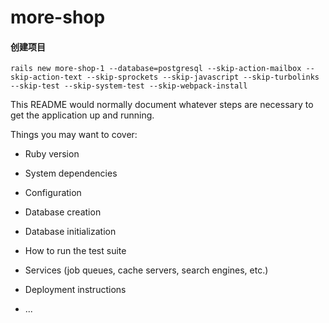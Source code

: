 # more-shop

#### 创建项目
```
rails new more-shop-1 --database=postgresql --skip-action-mailbox --skip-action-text --skip-sprockets --skip-javascript --skip-turbolinks --skip-test --skip-system-test --skip-webpack-install
```

This README would normally document whatever steps are necessary to get the
application up and running.

Things you may want to cover:

* Ruby version

* System dependencies

* Configuration

* Database creation

* Database initialization

* How to run the test suite

* Services (job queues, cache servers, search engines, etc.)

* Deployment instructions

* ...
